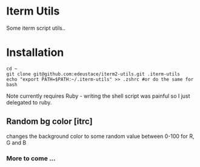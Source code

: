 # Iterm Utils
Some iterm script utils..

# Installation

    cd ~
    git clone git@github.com:edeustace/iterm2-utils.git .iterm-utils
    echo "export PATH=$PATH:~/.iterm-utils" >> .zshrc #or do the same for bash

Note currently requires Ruby - writing the shell script was painful so I just delegated to ruby.


## Random bg color [itrc]
changes the background color to some random value between 0-100 for R, G and B

### More to come ...
